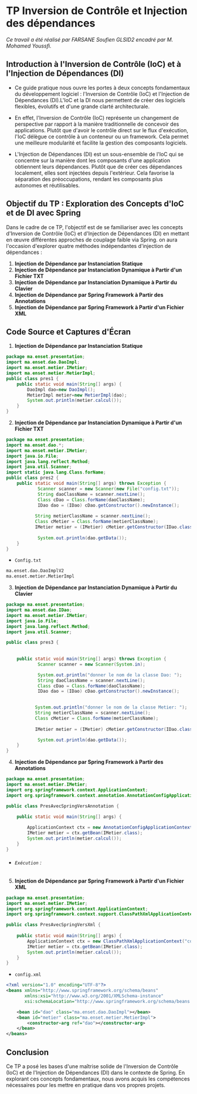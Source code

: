 # TP Inversion de Contrôle et Injection des dépendances
 _Ce travail a été réalisé par FARSANE Soufien GLSID2 encadré par  M. Mohamed Youssfi._
 
## Introduction à l'Inversion de Contrôle (IoC) et à l'Injection de Dépendances (DI)
* Ce guide pratique nous ouvre les portes à deux concepts fondamentaux du développement logiciel : l'Inversion de Contrôle (IoC) et l'Injection de Dépendances (DI).L'IoC et la DI nous permettent de créer des logiciels flexibles, évolutifs et d'une grande clarté architecturale.

* En effet, l'Inversion de Contrôle (IoC) représente un changement de perspective par rapport à la manière traditionnelle de concevoir des applications. Plutôt que d'avoir le contrôle direct sur le flux d'exécution, l'IoC délègue ce contrôle à un conteneur ou un framework. Cela permet une meilleure modularité et facilite la gestion des composants logiciels.

* L'Injection de Dépendances (DI) est un sous-ensemble de l'IoC qui se concentre sur la manière dont les composants d'une application obtiennent leurs dépendances. Plutôt que de créer ces dépendances localement, elles sont injectées depuis l'extérieur. Cela favorise la séparation des préoccupations, rendant les composants plus autonomes et réutilisables.

## Objectif du TP : Exploration des Concepts d'IoC et de DI avec Spring

Dans le cadre de ce TP, l'objectif est de se familiariser avec les concepts d'Inversion de Contrôle (IoC) et d'Injection de Dépendances (DI) en mettant en œuvre différentes approches de couplage faible via Spring. on aura l'occasion d'explorer quatre méthodes indépendantes d'injection de dépendances :

1. **Injection de Dépendance par Instanciation Statique**
2. **Injection de Dépendance par Instanciation Dynamique à Partir d'un Fichier TXT**
3. **Injection de Dépendance par Instanciation Dynamique à Partir du Clavier**
4. **Injection de Dépendance par Spring Framework à Partir des Annotations**
5. **Injection de Dépendance par Spring Framework à Partir d'un Fichier XML**



## Code Source et Captures d'Écran
1. **Injection de Dépendance par Instanciation Statique**
```java
package ma.enset.presentation;
import ma.enset.dao.DaoImpl;
import ma.enset.metier.IMetier;
import ma.enset.metier.MetierImpl;
public class pres1 {
    public static void main(String[] args) {
        DaoImpl dao=new DaoImpl();
        MetierImpl metier=new MetierImpl(dao); 
        System.out.println(metier.calcul());
    }
}
```


2. **Injection de Dépendance par Instanciation Dynamique à Partir d'un Fichier TXT**
```java
package ma.enset.presentation;
import ma.enset.dao.*;
import ma.enset.metier.IMetier;
import java.io.File;
import java.lang.reflect.Method;
import java.util.Scanner;
import static java.lang.Class.forName;
public class pres2 {
    public static void main(String[] args) throws Exception {
            Scanner scanner = new Scanner(new File("config.txt"));
            String daoClassName = scanner.nextLine();
            Class cDao = Class.forName(daoClassName);
            IDao dao = (IDao) cDao.getConstructor().newInstance();
            
           String metierClassName = scanner.nextLine();
           Class cMetier = Class.forName(metierClassName);
           IMetier metier = (IMetier) cMetier.getConstructor(IDao.class).newInstance(dao);
           
            System.out.println(dao.getData());
    }
}
```
- `Config.txt`
```txt
ma.enset.dao.DaoImplV2
ma.enset.metier.MetierImpl
```


3. **Injection de Dépendance par Instanciation Dynamique à Partir du Clavier**
```java
package ma.enset.presentation;
import ma.enset.dao.IDao;
import ma.enset.metier.IMetier;
import java.io.File;
import java.lang.reflect.Method;
import java.util.Scanner;

public class pres3 {
    
    
    public static void main(String[] args) throws Exception {
            Scanner scanner = new Scanner(System.in);

            System.out.println("donner le nom de la classe Dao: ");
            String daoClassName = scanner.nextLine();
            Class cDao = Class.forName(daoClassName);
            IDao dao = (IDao) cDao.getConstructor().newInstance();
            

           System.out.println("donner le nom de la classe Metier: ");
           String metierClassName = scanner.nextLine();
           Class cMetier = Class.forName(metierClassName);
           
           IMetier metier = (IMetier) cMetier.getConstructor(IDao.class).newInstance(dao);

            System.out.println(dao.getData());
    }
}
```


4. **Injection de Dépendance par Spring Framework à Partir des Annotations**
```java
package ma.enset.presentation;
import ma.enset.metier.IMetier;
import org.springframework.context.ApplicationContext;
import org.springframework.context.annotation.AnnotationConfigApplicationContext;

public class PresAvecSpringVersAnnotation {
    
    public static void main(String[] args) {

        ApplicationContext ctx = new AnnotationConfigApplicationContext("ma.enset.dao","ma.enset.metier");
        IMetier metier = ctx.getBean(IMetier.class);
        System.out.println(metier.calcul());
    }
}
```
- ###### `Exécution` :


5. **Injection de Dépendance par Spring Framework à Partir d'un Fichier XML**
```java
package ma.enset.presentation;
import ma.enset.metier.IMetier;
import org.springframework.context.ApplicationContext;
import org.springframework.context.support.ClassPathXmlApplicationContext;

public class PresAvecSpringVersXml {
    
    public static void main(String[] args) {
        ApplicationContext ctx = new ClassPathXmlApplicationContext("config.xml");
        IMetier metier = ctx.getBean(IMetier.class);
        System.out.println(metier.calcul());
    }
}
```
- `config.xml`
```xml
<?xml version="1.0" encoding="UTF-8"?>
<beans xmlns="http://www.springframework.org/schema/beans"
       xmlns:xsi="http://www.w3.org/2001/XMLSchema-instance"
       xsi:schemaLocation="http://www.springframework.org/schema/beans http://www.springframework.org/schema/beans/spring-beans.xsd">

    <bean id="dao" class="ma.enset.dao.DaoImpl"></bean>
    <bean id="metier" class="ma.enset.metier.MetierImpl">
        <constructor-arg ref="dao"></constructor-arg>
    </bean>
</beans>
```



## Conclusion
Ce TP a posé les bases d'une maîtrise solide de l'Inversion de Contrôle (IoC) et de l'Injection de Dépendances (DI) dans le contexte de Spring. En explorant ces concepts fondamentaux, nous avons acquis les compétences nécessaires pour les mettre en pratique dans vos propres projets.







